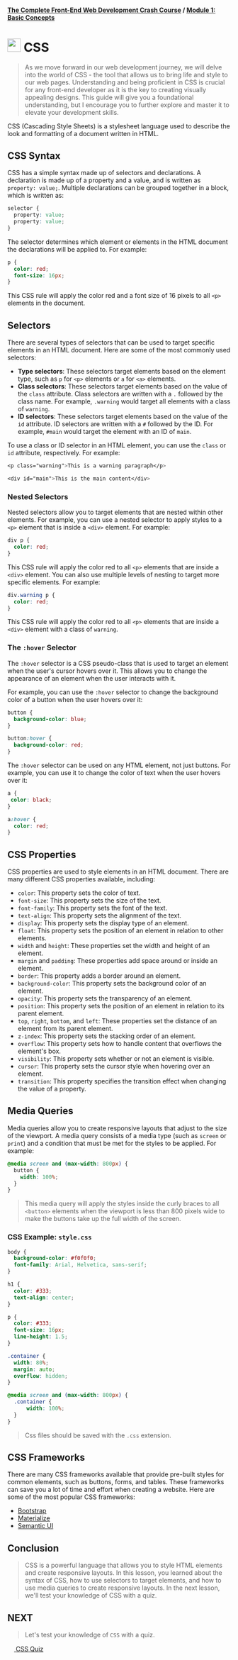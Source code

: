 #### [The Complete Front-End Web Development Crash Course](../README.md) / [Module 1: Basic Concepts](./README.md)

# <img src="../imgs/css3-icon.jpeg" width="30"/> CSS
> As we move forward in our web development journey,
> we will delve into the world of CSS - the tool that allows us to bring life and style to our web pages.
> Understanding and being proficient in CSS is crucial for any front-end developer as it is the key to creating visually appealing designs.
> This guide will give you a foundational understanding, but I encourage you to further explore and master it to elevate your development skills.

CSS (Cascading Style Sheets) is a stylesheet language used to describe the look and formatting of a document written in HTML.

## CSS Syntax

CSS has a simple syntax made up of selectors and declarations. A declaration is made up of a property and a value, and is written as `property: value;`. Multiple declarations can be grouped together in a block, which is written as:

```css
selector {
  property: value;
  property: value;
}
```

The selector determines which element or elements in the HTML document the declarations will be applied to. For example:

```css
p {
  color: red;
  font-size: 16px;
}
```

This CSS rule will apply the color red and a font size of 16 pixels to all `<p>` elements in the document.

## Selectors

There are several types of selectors that can be used to target specific elements in an HTML document. Here are some of the most commonly used selectors:

- **Type selectors**: These selectors target elements based on the element type, such as `p` for `<p>` elements or `a` for `<a>` elements.
- **Class selectors**: These selectors target elements based on the value of the `class` attribute. Class selectors are written with a `.` followed by the class name. For example, `.warning` would target all elements with a class of `warning`.
- **ID selectors**: These selectors target elements based on the value of the `id` attribute. ID selectors are written with a `#` followed by the ID. For example, `#main` would target the element with an ID of `main`.

To use a class or ID selector in an HTML element, you can use the `class` or `id` attribute, respectively. For example:

```css
<p class="warning">This is a warning paragraph</p>

<div id="main">This is the main content</div>
```
### Nested Selectors

Nested selectors allow you to target elements that are nested within other elements. For example, you can use a nested selector to apply styles to a `<p>` element that is inside a `<div>` element. For example:

```css
div p {
  color: red;
}
```

This CSS rule will apply the color red to all `<p>` elements that are inside a `<div>` element. You can also use multiple levels of nesting to target more specific elements. For example:

```css
div.warning p {
  color: red;
}
```

This CSS rule will apply the color red to all `<p>` elements that are inside a `<div>` element with a class of `warning`.

### The `:hover` Selector
The `:hover` selector is a CSS pseudo-class that is used to target an element when the user's cursor hovers over it. This allows you to change the appearance of an element when the user interacts with it.

For example, you can use the `:hover` selector to change the background color of a button when the user hovers over it:

```css
button {
  background-color: blue;
}

button:hover {
  background-color: red;
}
```

The `:hover` selector can be used on any HTML element, not just buttons. For example, you can use it to change the color of text when the user hovers over it:

```css
a {
 color: black;
}

a:hover {
  color: red;
}
```

## CSS Properties

CSS properties are used to style elements in an HTML document. There are many different CSS properties available, including:

- `color`: This property sets the color of text.
- `font-size`: This property sets the size of the text.
- `font-family`: This property sets the font of the text.
- `text-align`: This property sets the alignment of the text.
- `display`: This property sets the display type of an element.
- `float`: This property sets the position of an element in relation to other elements.
- `width` and `height`: These properties set the width and height of an element.
- `margin` and `padding`: These properties add space around or inside an element.
- `border`: This property adds a border around an element.
- `background-color`: This property sets the background color of an element.
- `opacity`: This property sets the transparency of an element.
- `position`: This property sets the position of an element in relation to its parent element.
- `top`, `right`, `bottom`, and `left`: These properties set the distance of an element from its parent element.
- `z-index`: This property sets the stacking order of an element.
- `overflow`: This property sets how to handle content that overflows the element's box.
- `visibility`: This property sets whether or not an element is visible.
- `cursor`: This property sets the cursor style when hovering over an element.
- `transition`: This property specifies the transition effect when changing the value of a property.

## Media Queries

Media queries allow you to create responsive layouts that adjust to the size of the viewport. A media query consists of a media type (such as `screen` or `print`) and a condition that must be met for the styles to be applied. For example:

```css
@media screen and (max-width: 800px) {
  button {
    width: 100%;
  }
}
```
> This media query will apply the styles inside the curly braces to all `<button>` elements when the viewport is less than 800 pixels wide to make the buttons take up the full width of the screen.

### CSS Example: `style.css`
```css
body {
  background-color: #f0f0f0;
  font-family: Arial, Helvetica, sans-serif;
}

h1 {
  color: #333;
  text-align: center;
}

p {
  color: #333;
  font-size: 16px;
  line-height: 1.5;
}

.container {
  width: 80%;
  margin: auto;
  overflow: hidden;
}

@media screen and (max-width: 800px) {
  .container {
      width: 100%;
  }
}
```
> Css files should be saved with the `.css` extension.

## CSS Frameworks
There are many CSS frameworks available that provide pre-built styles for common elements, such as buttons, forms, and tables. These frameworks can save you a lot of time and effort when creating a website. Here are some of the most popular CSS frameworks:
- [Bootstrap](https://getbootstrap.com/)
- [Materialize](https://materializecss.com/)
- [Semantic UI](https://semantic-ui.com/)

## Conclusion
> CSS is a powerful language that allows you to style HTML elements and create responsive layouts. In this lesson, you learned about the syntax of CSS, how to use selectors to target elements, and how to use media queries to create responsive layouts.
> In the next lesson, we'll test your knowledge of CSS with a quiz.

## NEXT
> Let's test your knowledge of `CSS` with a quiz.

[<img src="../imgs/css3-icon.jpeg" width="15"/> CSS Quiz](css_quiz.md)